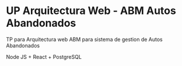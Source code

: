 # UP Arquitectura Web - ABM Autos Abandonados

TP para Arquitectura web
ABM para sistema de gestion de Autos Abandonados

Node JS + React + PostgreSQL
